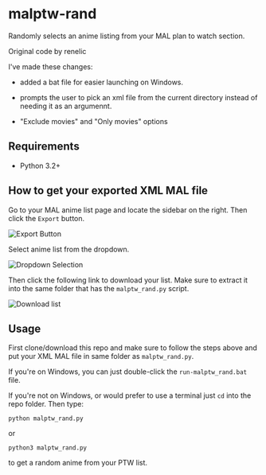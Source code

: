 # malptw-rand
Randomly selects an anime listing from your MAL plan to watch section.

Original code by renelic

I've made these changes:

* added a bat file for easier launching on Windows.

* prompts the user to pick an xml file from the current directory instead of needing it as an argumennt.

* "Exclude movies" and "Only movies" options


## Requirements
- Python 3.2+

## How to get your exported XML MAL file
Go to your MAL anime list page and locate the sidebar on the right. Then click the `Export` button.

![Export Button](https://i.ibb.co/TB9rnhX/mal1.png)

Select anime list from the dropdown.

![Dropdown Selection](https://i.ibb.co/VNGjrLR/image.png)

Then click the following link to download your list. Make sure to extract it into the same folder that has the `malptw_rand.py` script.

![Download list](https://i.ibb.co/rfB7GJf/image.png)


## Usage
First clone/download this repo and make sure to follow the steps above and put your XML MAL file in same folder as `malptw_rand.py`.

If you're on Windows, you can just double-click the `run-malptw_rand.bat` file.

If you're not on Windows, or would prefer to use a terminal just `cd` into the repo folder. Then type:

`python malptw_rand.py`

or

`python3 malptw_rand.py`

to get a random anime from your PTW list.
